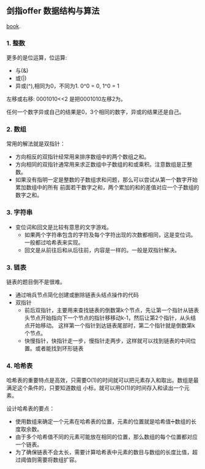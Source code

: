 ## 剑指offer 数据结构与算法

[book](https://weread.qq.com/web/reader/4e132bc07263ff664e11075ke4d32d5015e4da3b7fbb1fa).

### 1. 整数

更多的是位运算，位运算:

* 与(&)
* 或(|)
* 异或(^),相同为0，不同为1. 0^0 = 0, 1^0 = 1

左移或右移: 0001010<<2 是把0001010左移2为。

任何一个数字异或自己的结果是0，3个相同的数字，异或的结果还是自己。

### 2. 数组

常用的解法就是双指针：

* 方向相反的双指针经常用来排序数组中的两个数组之和。
* 方向相同的双指针通常用来求正数组中子数组的和或乘积。注意数组是正整数。
* 如果没有指明一定是整数的子数组求和问题，那么可以尝试从第一个数字开始累加数组中的所有
  前面若干数字之和，两个累加的和的差值对应一个子数组的数字之和。

### 3. 字符串
* 变位词和回文是比较有意思的文字游戏。
  * 如果两个字符串包含的字符及每个字符出现的次数都相同，这是变位词。一般都过哈希表来实现。
  * 回文是从前往后和从后往前，内容是一样的。一般是双指针解决。

### 3. 链表
链表的题目倒不是很难。
* 通过哨兵节点简化创建或删除链表头结点操作的代码
* 双指针
  * 前后双指针，主要用来查找链表的倒数第k个节点，先让第一个指针从链表头节点开始指向下一个节点的指针移移动k-1，然后让第2个指针，从头结点开始移动。
    这样第一个指针到达链表尾部时，第二个指针就是倒数第k个节点。
  * 快慢指针，快指针走一步，慢指针走两步，这样就可以找到链表的中间位置。或者能找到环形链表

### 4. 哈希表
哈希表的重要特点是高效，只需要O(1)的时间就可以把元素存入和取出。数组是最满足这个条件的，只要知道数组
小标，就可以用O(1)的时间存入和读出一个元素。

设计哈希表的要点：
* 使用数组来确定一个元素在哈希表的位置，元素的位置就是哈希值➗数组的长度取余数。
* 由于多个哈希值不同的元素可能放在相同的位置，那么数组的每个位置都对应一个链表。
* 为了确保链表不会太长，需要计算哈希表中元素的数目与数组的长度比值，超过阈值则需要将数组扩容。
